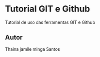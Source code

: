 # Tutorial GIT e Github
Tutorial de uso das ferramentas GIT e Github
## Autor 
Thaina jamile minga Santos
